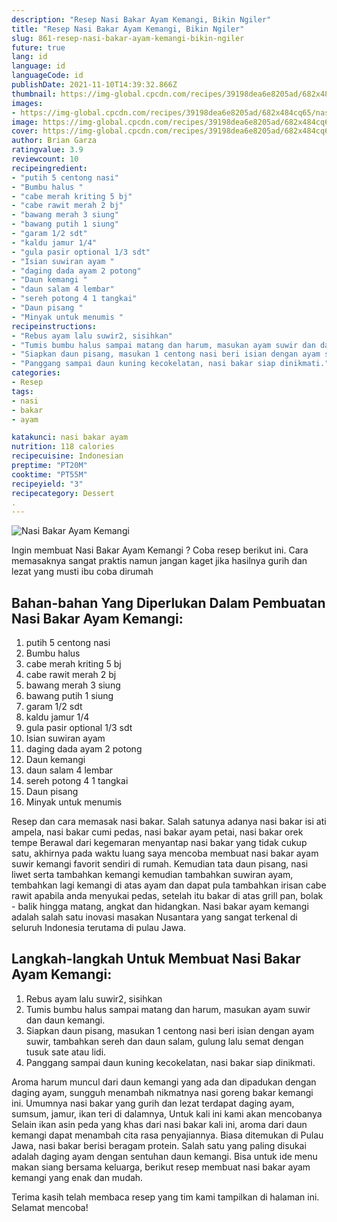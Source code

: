 ```yaml
---
description: "Resep Nasi Bakar Ayam Kemangi, Bikin Ngiler"
title: "Resep Nasi Bakar Ayam Kemangi, Bikin Ngiler"
slug: 861-resep-nasi-bakar-ayam-kemangi-bikin-ngiler
future: true
lang: id
language: id
languageCode: id
publishDate: 2021-11-10T14:39:32.866Z 
thumbnail: https://img-global.cpcdn.com/recipes/39198dea6e8205ad/682x484cq65/nasi-bakar-ayam-kemangi-foto-resep-utama.png
images:
- https://img-global.cpcdn.com/recipes/39198dea6e8205ad/682x484cq65/nasi-bakar-ayam-kemangi-foto-resep-utama.png
image: https://img-global.cpcdn.com/recipes/39198dea6e8205ad/682x484cq65/nasi-bakar-ayam-kemangi-foto-resep-utama.png
cover: https://img-global.cpcdn.com/recipes/39198dea6e8205ad/682x484cq65/nasi-bakar-ayam-kemangi-foto-resep-utama.png
author: Brian Garza
ratingvalue: 3.9
reviewcount: 10
recipeingredient:
- "putih 5 centong nasi"
- "Bumbu halus "
- "cabe merah kriting 5 bj"
- "cabe rawit merah 2 bj"
- "bawang merah 3 siung"
- "bawang putih 1 siung"
- "garam 1/2 sdt"
- "kaldu jamur 1/4"
- "gula pasir optional 1/3 sdt"
- "Isian suwiran ayam "
- "daging dada ayam 2 potong"
- "Daun kemangi "
- "daun salam 4 lembar"
- "sereh potong 4 1 tangkai"
- "Daun pisang "
- "Minyak untuk menumis "
recipeinstructions:
- "Rebus ayam lalu suwir2, sisihkan"
- "Tumis bumbu halus sampai matang dan harum, masukan ayam suwir dan daun kemangi."
- "Siapkan daun pisang, masukan 1 centong nasi beri isian dengan ayam suwir, tambahkan sereh dan daun salam, gulung lalu semat dengan tusuk sate atau lidi."
- "Panggang sampai daun kuning kecokelatan, nasi bakar siap dinikmati."
categories:
- Resep
tags:
- nasi
- bakar
- ayam

katakunci: nasi bakar ayam 
nutrition: 118 calories
recipecuisine: Indonesian
preptime: "PT20M"
cooktime: "PT55M"
recipeyield: "3"
recipecategory: Dessert
. 
---
```



![Nasi Bakar Ayam Kemangi](https://img-global.cpcdn.com/recipes/39198dea6e8205ad/682x484cq65/nasi-bakar-ayam-kemangi-foto-resep-utama.png)

Ingin membuat Nasi Bakar Ayam Kemangi ? Coba resep berikut ini. Cara memasaknya sangat praktis namun jangan kaget jika hasilnya gurih dan lezat yang musti ibu coba dirumah

<!--inarticleads1-->

## Bahan-bahan Yang Diperlukan Dalam Pembuatan Nasi Bakar Ayam Kemangi:

1. putih 5 centong nasi
1. Bumbu halus 
1. cabe merah kriting 5 bj
1. cabe rawit merah 2 bj
1. bawang merah 3 siung
1. bawang putih 1 siung
1. garam 1/2 sdt
1. kaldu jamur 1/4
1. gula pasir optional 1/3 sdt
1. Isian suwiran ayam 
1. daging dada ayam 2 potong
1. Daun kemangi 
1. daun salam 4 lembar
1. sereh potong 4 1 tangkai
1. Daun pisang 
1. Minyak untuk menumis 

Resep dan cara memasak nasi bakar. Salah satunya adanya nasi bakar isi ati ampela, nasi bakar cumi pedas, nasi bakar ayam petai, nasi bakar orek tempe Berawal dari kegemaran menyantap nasi bakar yang tidak cukup satu, akhirnya pada waktu luang saya mencoba membuat nasi bakar ayam suwir kemangi favorit sendiri di rumah. Kemudian tata daun pisang, nasi liwet serta tambahkan kemangi kemudian tambahkan suwiran ayam, tembahkan lagi kemangi di atas ayam dan dapat pula tambahkan irisan cabe rawit apabila anda menyukai pedas, setelah itu bakar di atas grill pan, bolak - balik hingga matang, angkat dan hidangkan. Nasi bakar ayam kemangi adalah salah satu inovasi masakan Nusantara yang sangat terkenal di seluruh Indonesia terutama di pulau Jawa. 

<!--inarticleads2-->

## Langkah-langkah Untuk Membuat Nasi Bakar Ayam Kemangi:

1. Rebus ayam lalu suwir2, sisihkan
1. Tumis bumbu halus sampai matang dan harum, masukan ayam suwir dan daun kemangi.
1. Siapkan daun pisang, masukan 1 centong nasi beri isian dengan ayam suwir, tambahkan sereh dan daun salam, gulung lalu semat dengan tusuk sate atau lidi.
1. Panggang sampai daun kuning kecokelatan, nasi bakar siap dinikmati.


Aroma harum muncul dari daun kemangi yang ada dan dipadukan dengan daging ayam, sungguh menambah nikmatnya nasi goreng bakar kemangi ini. Umumnya nasi bakar yang gurih dan lezat terdapat daging ayam, sumsum, jamur, ikan teri di dalamnya, Untuk kali ini kami akan mencobanya Selain ikan asin peda yang khas dari nasi bakar kali ini, aroma dari daun kemangi dapat menambah cita rasa penyajiannya. Biasa ditemukan di Pulau Jawa, nasi bakar berisi beragam protein. Salah satu yang paling disukai adalah daging ayam dengan sentuhan daun kemangi. Bisa untuk ide menu makan siang bersama keluarga, berikut resep membuat nasi bakar ayam kemangi yang enak dan mudah. 

Terima kasih telah membaca resep yang tim kami tampilkan di halaman ini. Selamat mencoba!
